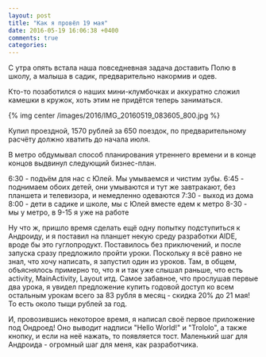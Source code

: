 ```yaml
---
layout: post
title: "Как я провёл 19 мая"
date: 2016-05-19 16:06:38 +0400
comments: true
categories: 
---
```

С утра опять встала наша повседневная задача доставить Полю в школу, а малыша в садик, предварительно накормив и одев.

Кто-то позаботился о наших мини-клумбочках и аккуратно сложил камешки в кружок, хоть этим не придётся теперь заниматься.

{% img center /images/2016/IMG_20160519_083605_800.jpg %}

Купил проездной, 1570 рублей за 650 поездок, по предварительному расчёту должно хватить до начала июля.

В метро обдумывал способ планирования утреннего времени и в конце концов выдвинул следующий бизнес-план. 

6:30 - подъём для нас с Юлей. Мы умываемся и чистим зубы.
6:45 - поднимаем обоих детей, они умываются и тут же завтракают, без планшета и телевизора, и немедленно одеваются
7:30 - выход из дома
8:00 - дети в садике и школе, мы с Юлей вместе едем к метро
8-30 - мы у метро, в 9-15 я уже на работе

Ну что ж, пришло время сделать ещё одну попытку подступиться к Андроиду, и я поставил на планшет некую среду разработки AIDE, вроде бы это гуглопродукт. Поставилось без приключений, и после запуска сразу предложило пройти уроки. Поскольку я всё равно не знал, что хочу написать, я запустил один из уроков. Там, в общем, объяснялось примерно то, что я и так уже слышал раньше, что есть activity, MainActivity, Layout итд. Самое забавное, что прослушав первые два урока, я увидел предложение купить годовой доступ ко всем остальным урокам всего за 83 рубля в месяц - скидка 20% до 21 мая! То есть около тыщи рублей за год.


И, провозившись некоторое время, я написал своё первое приложение под Ондроед! Оно выводит надписи "Hello World!" и "Trololo", а также кнопку, и если на неё нажать, то появляется тост. Маленький шаг для Андроида - огромный шаг для меня, как разработчика.